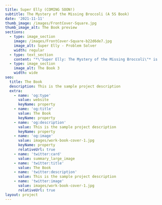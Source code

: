 ```yaml
---
title: Super Elly (COMING SOON!)
subtitle: The Mystery of the Missing Broccoli (A 5S Book)
date: '2021-11-11'
thumb_image: /images/FrontCover-Square.jpg
thumb_image_alt: The Book preview
sections:
  - type: image_section
    image: /images/FrontCover-Square-b22d6de7.jpg
    image_alt: Super Elly - Problem Solver
    width: regular
  - type: text_section
    content: "*\"Super Elly: The Mystery of the Missing Broccoli\"* is the second book in the Elly Problem Solving Books series that includes *\"Why is Elly Covered in Jelly?\"* which debuted as #1 in New Releases for both Early Childhood Education and Children's Asia & Asian America Stories!\n\nResearch has shown that children who are taught critical thinking skills become smarter, more independent, and more creative.\n\nWith this book children of all ages can easily learn the 5S methodology that has been used for decades in Fortune 500 organizations, in a fun story with beautiful illustrations. The 5S methodology was developed in Japan and has helped to enable major advances in multiple industries including manufacturing, healthcare, education, and government. This book also introduces the concept of visual management within 5S. \_These foundational concepts can be applied everywhere and spur children to apply the concepts at home and school.\n\nJoin Elly and Millie as they figure out the mystery of the missing broccoli. \_What will they do to find the missing broccoli and make sure the broccoli does not go missing again? \_Another book in the Elly Problem Solving Series that parents and children both love to read, with a very funny story and vibrant pictures that spark conversation after the story is over.\n"
  - type: image_section
    image_alt: The Book 3
    width: wide
seo:
  title: The Book
  description: This is the sample project description
  extra:
    - name: 'og:type'
      value: website
      keyName: property
    - name: 'og:title'
      value: The Book
      keyName: property
    - name: 'og:description'
      value: This is the sample project description
      keyName: property
    - name: 'og:image'
      value: images/work-book-cover-1.jpg
      keyName: property
      relativeUrl: true
    - name: 'twitter:card'
      value: summary_large_image
    - name: 'twitter:title'
      value: The Book
    - name: 'twitter:description'
      value: This is the sample project description
    - name: 'twitter:image'
      value: images/work-book-cover-1.jpg
      relativeUrl: true
layout: project
---
```

